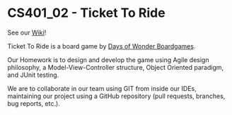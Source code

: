 # CS401_02 - Ticket To Ride

See our [Wiki](https://github.com/dSalazar10/Ticket_To_Ride/wiki)!

Ticket To Ride is a board game by [Days of Wonder Boardgames](https://www.daysofwonder.com/tickettoride/en/).

Our Homework is to design and develop the game using Agile design philosophy, a Model-View-Controller structure, Object Oriented paradigm, and JUnit testing.

We are to collaborate in our team using GIT from inside our IDEs, maintaining our project using a GitHub repository (pull requests, branches, bug reports, etc.).
